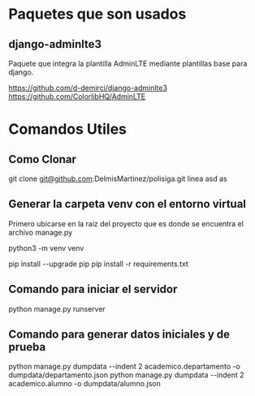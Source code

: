 # Paquetes que son usados

## django-adminlte3

Paquete que integra la plantilla AdminLTE mediante plantillas base para django.

https://github.com/d-demirci/django-adminlte3
https://github.com/ColorlibHQ/AdminLTE



# Comandos Utiles

## Como Clonar

git clone git@github.com:DelmisMartinez/polisiga.git 
linea asd as

## Generar la carpeta venv con el entorno virtual

Primero ubicarse en la raiz del proyecto que es donde se encuentra el archivo
manage.py

python3 -m venv venv

pip install --upgrade pip
pip install -r requirements.txt

## Comando para iniciar el servidor

python manage.py runserver

## Comando para generar datos iniciales y de prueba

python manage.py dumpdata --indent 2 academico.departamento -o dumpdata/departamento.json
python manage.py dumpdata --indent 2 academico.alumno -o dumpdata/alumno.json
